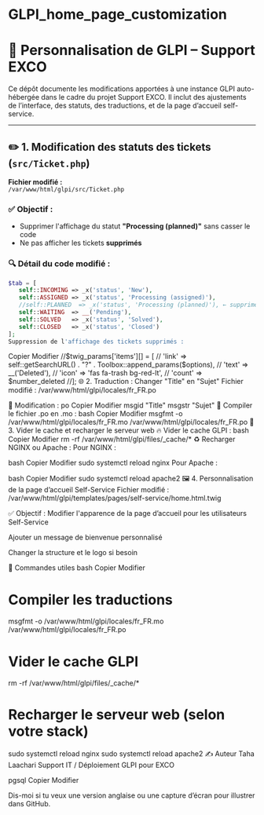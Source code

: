 # GLPI_home_page_customization
# 📌 Personnalisation de GLPI – Support EXCO

Ce dépôt documente les modifications apportées à une instance GLPI auto-hébergée dans le cadre du projet Support EXCO. Il inclut des ajustements de l’interface, des statuts, des traductions, et de la page d’accueil self-service.

---

## ✏️ 1. Modification des statuts des tickets (`src/Ticket.php`)

**Fichier modifié :**  
`/var/www/html/glpi/src/Ticket.php`

### ✅ Objectif :
- Supprimer l'affichage du statut **"Processing (planned)"** sans casser le code
- Ne pas afficher les tickets **supprimés**

### 🔍 Détail du code modifié :

```php
$tab = [
   self::INCOMING => _x('status', 'New'),
   self::ASSIGNED => _x('status', 'Processing (assigned)'),
   //self::PLANNED  => _x('status', 'Processing (planned)'), ← supprimé de l'affichage
   self::WAITING  => __('Pending'),
   self::SOLVED   => _x('status', 'Solved'),
   self::CLOSED   => _x('status', 'Closed')
];
Suppression de l'affichage des tickets supprimés :
```
Copier
Modifier
//$twig_params['items'][] = [
//   'link'   => self::getSearchURL() . "?" . Toolbox::append_params($options),
//   'text'   => __('Deleted'),
//   'icon'   => 'fas fa-trash bg-red-lt',
//   'count'  => $number_deleted
//];
🌐 2. Traduction : Changer "Title" en "Sujet"
Fichier modifié :
/var/www/html/glpi/locales/fr_FR.po

📝 Modification :
po
Copier
Modifier
msgid "Title"
msgstr "Sujet"
🔁 Compiler le fichier .po en .mo :
bash
Copier
Modifier
msgfmt -o /var/www/html/glpi/locales/fr_FR.mo /var/www/html/glpi/locales/fr_FR.po
🔄 3. Vider le cache et recharger le serveur web
🔥 Vider le cache GLPI :
bash
Copier
Modifier
rm -rf /var/www/html/glpi/files/_cache/*
♻️ Recharger NGINX ou Apache :
Pour NGINX :

bash
Copier
Modifier
sudo systemctl reload nginx
Pour Apache :

bash
Copier
Modifier
sudo systemctl reload apache2
🖼️ 4. Personnalisation de la page d’accueil Self-Service
Fichier modifié :
/var/www/html/glpi/templates/pages/self-service/home.html.twig

✅ Objectif :
Modifier l'apparence de la page d’accueil pour les utilisateurs Self-Service

Ajouter un message de bienvenue personnalisé

Changer la structure et le logo si besoin

🧰 Commandes utiles
bash
Copier
Modifier
# Compiler les traductions
msgfmt -o /var/www/html/glpi/locales/fr_FR.mo /var/www/html/glpi/locales/fr_FR.po

# Vider le cache GLPI
rm -rf /var/www/html/glpi/files/_cache/*

# Recharger le serveur web (selon votre stack)
sudo systemctl reload nginx
sudo systemctl reload apache2
✍️ Auteur
Taha Laachari
Support IT / Déploiement GLPI pour EXCO

pgsql
Copier
Modifier

Dis-moi si tu veux une version anglaise ou une capture d’écran pour illustrer dans GitHub.

